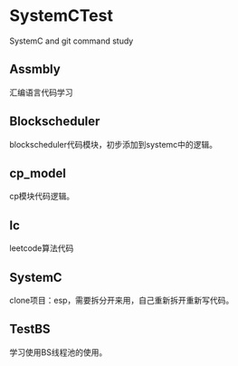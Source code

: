 # SystemCTest
SystemC and git command study 

## Assmbly

汇编语言代码学习

## Blockscheduler

blockscheduler代码模块，初步添加到systemc中的逻辑。

## cp_model

cp模块代码逻辑。

## lc

leetcode算法代码

## SystemC

clone项目：esp，需要拆分开来用，自己重新拆开重新写代码。

## TestBS

学习使用BS线程池的使用。